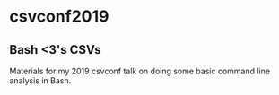 # csvconf2019

## Bash <3's CSVs

Materials for my 2019 csvconf talk on doing some basic command line analysis in Bash.
